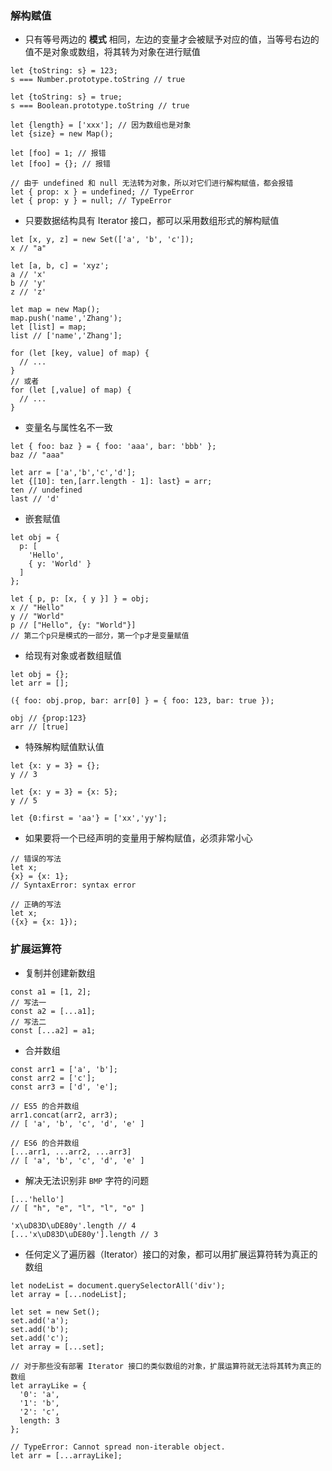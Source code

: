 
### 解构赋值
- 只有等号两边的 **模式** 相同，左边的变量才会被赋予对应的值，当等号右边的值不是对象或数组，将其转为对象在进行赋值
```
let {toString: s} = 123;
s === Number.prototype.toString // true

let {toString: s} = true;
s === Boolean.prototype.toString // true

let {length} = ['xxx']; // 因为数组也是对象
let {size} = new Map();

let [foo] = 1; // 报错
let [foo] = {}; // 报错

// 由于 undefined 和 null 无法转为对象，所以对它们进行解构赋值，都会报错
let { prop: x } = undefined; // TypeError
let { prop: y } = null; // TypeError
```
- 只要数据结构具有 Iterator 接口，都可以采用数组形式的解构赋值
```
let [x, y, z] = new Set(['a', 'b', 'c']);
x // "a"

let [a, b, c] = 'xyz';
a // 'x'
b // 'y'
z // 'z'

let map = new Map();
map.push('name','Zhang');
let [list] = map;
list // ['name','Zhang'];

for (let [key, value] of map) {
  // ...
}
// 或者
for (let [,value] of map) {
  // ...
}
```
- 变量名与属性名不一致
```
let { foo: baz } = { foo: 'aaa', bar: 'bbb' };
baz // "aaa"

let arr = ['a','b','c','d'];
let {[10]: ten,[arr.length - 1]: last} = arr;
ten // undefined
last // 'd'
```
- 嵌套赋值
```
let obj = {
  p: [
    'Hello',
    { y: 'World' }
  ]
};

let { p, p: [x, { y }] } = obj;
x // "Hello"
y // "World"
p // ["Hello", {y: "World"}]
// 第二个p只是模式的一部分，第一个p才是变量赋值
```
- 给现有对象或者数组赋值
```
let obj = {};
let arr = [];

({ foo: obj.prop, bar: arr[0] } = { foo: 123, bar: true });

obj // {prop:123}
arr // [true]
```
- 特殊解构赋值默认值
```
let {x: y = 3} = {};
y // 3

let {x: y = 3} = {x: 5};
y // 5

let {0:first = 'aa'} = ['xx','yy'];
```
- 如果要将一个已经声明的变量用于解构赋值，必须非常小心
```
// 错误的写法
let x;
{x} = {x: 1};
// SyntaxError: syntax error

// 正确的写法
let x;
({x} = {x: 1});
```


### 扩展运算符
- 复制并创建新数组
```
const a1 = [1, 2];
// 写法一
const a2 = [...a1];
// 写法二
const [...a2] = a1;
```
- 合并数组
```
const arr1 = ['a', 'b'];
const arr2 = ['c'];
const arr3 = ['d', 'e'];

// ES5 的合并数组
arr1.concat(arr2, arr3);
// [ 'a', 'b', 'c', 'd', 'e' ]

// ES6 的合并数组
[...arr1, ...arr2, ...arr3]
// [ 'a', 'b', 'c', 'd', 'e' ]
```
- 解决无法识别非 `BMP` 字符的问题
```
[...'hello']
// [ "h", "e", "l", "l", "o" ]

'x\uD83D\uDE80y'.length // 4
[...'x\uD83D\uDE80y'].length // 3
```
- 任何定义了遍历器（Iterator）接口的对象，都可以用扩展运算符转为真正的数组
```
let nodeList = document.querySelectorAll('div');
let array = [...nodeList];

let set = new Set();
set.add('a');
set.add('b');
set.add('c');
let array = [...set];

// 对于那些没有部署 Iterator 接口的类似数组的对象，扩展运算符就无法将其转为真正的数组
let arrayLike = {
  '0': 'a',
  '1': 'b',
  '2': 'c',
  length: 3
};

// TypeError: Cannot spread non-iterable object.
let arr = [...arrayLike];
```